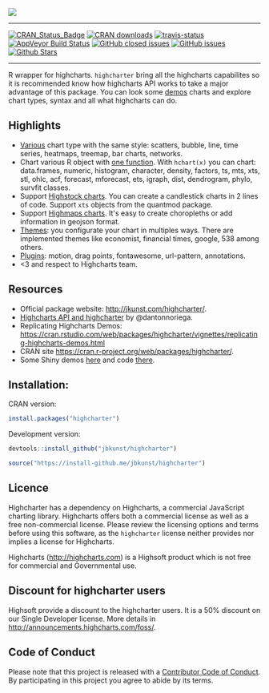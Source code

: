[![](https://raw.githubusercontent.com/jbkunst/highcharter/master/highcharter-logo.png)](http://jkunst.com/highcharter/)

---

[![CRAN_Status_Badge](http://www.r-pkg.org/badges/version/highcharter?color=brightgreen)](https://cran.r-project.org/package=highcharter)
[![CRAN downloads](http://cranlogs.r-pkg.org/badges/highcharter?color=brightgreen)](http://www.r-pkg.org/pkg/highcharter)
[![travis-status](https://api.travis-ci.org/jbkunst/highcharter.svg)](https://travis-ci.org/jbkunst/highcharter)
[![AppVeyor Build Status](https://ci.appveyor.com/api/projects/status/github/jbkunst/highcharter?branch=master&svg=true)](https://ci.appveyor.com/project/jbkunst/highcharter)
[![GitHub closed issues](https://img.shields.io/github/issues-raw/jbkunst/highcharter.svg)](https://github.com/jbkunst/highcharter/issues)
[![GitHub issues](https://img.shields.io/github/issues-closed-raw/jbkunst/highcharter.svg)](https://github.com/jbkunst/highcharter/issues)
[![Github Stars](https://img.shields.io/github/stars/jbkunst/highcharter.svg?style=social&label=Github)](https://github.com/jbkunst/highcharter)

---

R wrapper for highcharts. `highcharter` bring all the highcharts capabilites
so it is recommended know how highcharts API works to take a major advantage of 
this package. You can look  some [demos](http://www.highcharts.com/demo) charts
and explore chart types, syntax and all what highcharts can do.

## Highlights

- [Various](http://jkunst.com/highcharter/) chart type with the same style: 
scatters, bubble, line, time series, heatmaps, treemap, bar charts, networks.
- Chart various R object with [one function](http://jkunst.com/highcharter/hchart.html). 
With `hchart(x)` you can chart: data.frames, numeric, histogram, character, 
density, factors, ts, mts, xts, stl, ohlc, acf, forecast, mforecast, ets, 
igraph, dist, dendrogram, phylo, survfit classes.
- Support [Highstock charts](http://jkunst.com/highcharter/highstock.html). You can create a candlestick charts in 2 lines of code. Support `xts` objects from the quantmod package.
- Support [Highmaps charts](http://jkunst.com/highcharter/highmaps.html). It's easy to create choropleths or add information in geojson format.
- [Themes](http://jkunst.com/highcharter/themes.html): you configurate your 
chart in multiples ways. There are implemented themes like economist, financial 
times, google, 538 among others.
- [Plugins](http://jkunst.com/highcharter/plugins.html): motion, drag points, 
fontawesome, url-pattern, annotations.
- <3 and respect to Highcharts team.

## Resources

- Official package website: http://jkunst.com/highcharter/.
- [Highcharts API and highcharter](https://dantonnoriega.github.io/ultinomics.org/post/2017-04-05-highcharter-explainer.html) by
@dantonnoriega. 
- Replicating Highcharts Demos: https://cran.rstudio.com/web/packages/highcharter/vignettes/replicating-highcharts-demos.html
- CRAN site https://cran.r-project.org/web/packages/highcharter/.
- Some Shiny demos [here](http://104.140.247.162:3838/shiny-apps-highcharter/) and code [there](https://github.com/jbkunst/shiny-apps-highcharter).

## Installation:


CRAN version:
```r
install.packages("highcharter")
```

Development version:
```r
devtools::install_github("jbkunst/highcharter")

source("https://install-github.me/jbkunst/highcharter")
```

## Licence 

Highcharter has a dependency on Highcharts, a commercial JavaScript charting library. Highcharts offers both a commercial license as well as a free non-commercial license. Please review the licensing options and terms before using this software, as the `highcharter` license neither provides nor implies a license for Highcharts.

Highcharts (http://highcharts.com) is a Highsoft product which is not free for commercial and Governmental use.

## Discount for highcharter users

Highsoft provide a discount to the highcharter users. It is a 50% discount on our Single Developer license. More details in http://announcements.highcharts.com/foss/.

## Code of Conduct

Please note that this project is released with a [Contributor Code of Conduct](CONDUCT.md). By participating in this project you agree to abide by its terms.

